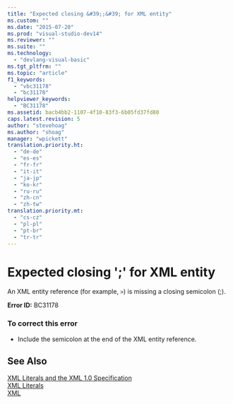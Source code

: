```yaml
---
title: "Expected closing &#39;;&#39; for XML entity"
ms.custom: ""
ms.date: "2015-07-20"
ms.prod: "visual-studio-dev14"
ms.reviewer: ""
ms.suite: ""
ms.technology: 
  - "devlang-visual-basic"
ms.tgt_pltfrm: ""
ms.topic: "article"
f1_keywords: 
  - "vbc31178"
  - "bc31178"
helpviewer_keywords: 
  - "BC31178"
ms.assetid: bacb4bb2-1107-4f10-83f3-6b05fd37fd80
caps.latest.revision: 5
author: "stevehoag"
ms.author: "shoag"
manager: "wpickett"
translation.priority.ht: 
  - "de-de"
  - "es-es"
  - "fr-fr"
  - "it-it"
  - "ja-jp"
  - "ko-kr"
  - "ru-ru"
  - "zh-cn"
  - "zh-tw"
translation.priority.mt: 
  - "cs-cz"
  - "pl-pl"
  - "pt-br"
  - "tr-tr"
---
```

# Expected closing &#39;;&#39; for XML entity
An XML entity reference (for example, `>`) is missing a closing semicolon (;).  
  
 **Error ID:** BC31178  
  
### To correct this error  
  
-   Include the semicolon at the end of the XML entity reference.  
  
## See Also  
 [XML Literals and the XML 1.0 Specification](../../visual-basic\programming-guide\language-features\xml/xml-literals-and-the-xml-1-0-specification.md)   
 [XML Literals](../../visual-basic\language-reference\xml-literals/index.md)   
 [XML](../../visual-basic\programming-guide\language-features\xml/index.md)